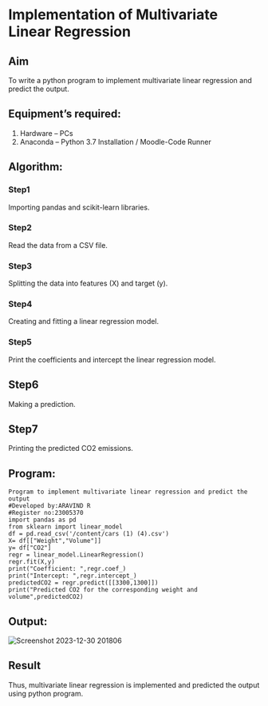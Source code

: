 # Implementation of Multivariate Linear Regression
## Aim
To write a python program to implement multivariate linear regression and predict the output.
## Equipment’s required:
1.	Hardware – PCs
2.	Anaconda – Python 3.7 Installation / Moodle-Code Runner
## Algorithm:
### Step1
Importing pandas and scikit-learn libraries.
### Step2
Read the data from a CSV file.
### Step3
Splitting the data into features (X) and target (y).
### Step4
Creating and fitting a linear regression model.
### Step5
Print the coefficients and intercept the linear regression model.
## Step6
Making a prediction.
## Step7
Printing the predicted CO2 emissions.
## Program:
```
Program to implement multivariate linear regression and predict the output
#Developed by:ARAVIND R
#Register no:23005370
import pandas as pd
from sklearn import linear_model
df = pd.read_csv('/content/cars (1) (4).csv')
X= df[["Weight","Volume"]]
y= df["CO2"]
regr = linear_model.LinearRegression()
regr.fit(X,y)
print("Coefficient: ",regr.coef_)
print("Intercept: ",regr.intercept_)
predictedCO2 = regr.predict([[3300,1300]])
print("Predicted CO2 for the corresponding weight and volume",predictedCO2)
```
## Output:
![Screenshot 2023-12-30 201806](https://github.com/ARAVIND23005370/Multivariate-Linear-Regression/assets/148514836/75258781-7942-4dea-8d4d-249a4d7663f5)






## Result
Thus, multivariate linear regression is implemented and predicted the output using python program.
